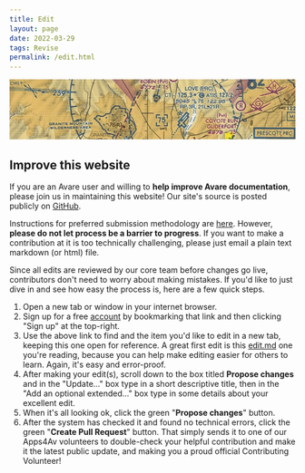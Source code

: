 ```yaml
---
title: Edit
layout: page
date: 2022-03-29
tags: Revise
permalink: /edit.html
---
```

<img src="images/apps4av-header.jpg" style="width: 100;">

## Improve this website

If you are an Avare user and willing to **help improve Avare
documentation**, please join us in maintaining this website! Our
site's source is posted publicly on
[GitHub](https://github.com/avare-docs/avare-docs.github.io).

Instructions for preferred submission methodology are
[here](https://github.com/avare-docs/avare-docs.github.io).  However,
**please do not let process be a barrier to progress**.  If you want
to make a contribution at it is too technically challenging, please
just email a plain text markdown (or html) file.

Since all edits are reviewed by our core team before changes go live,
contributors don't need to worry about making mistakes. If you'd like
to just dive in and see how easy the process is, here are a few quick steps.
1. Open a new tab or window in your internet browser.
2. Sign up for a free [account](https://github.com/avare-docs.github.io) by bookmarking that link and then clicking "Sign up" at the top-right.
3. Use the above link to find and the item you'd like to edit in a new tab, keeping this one open for reference. A great first edit is this [edit.md](https://github.com/avare-docs/avare-docs.github.io/blob/main/edit.md) one you're reading, because you can help make editing easier for others to learn. Again, it's easy and error-proof.
4. After making your edit(s), scroll down to the box titled **Propose changes** and in the "Update..." box type in a short descriptive title, then in the "Add an optional extended..." box type in some details about your excellent edit.
5. When it's all looking ok, click the green "**Propose changes**" button.
6. After the system has checked it and found no technical errors, click the green "**Create Pull Request**" button. That simply sends it to one of our Apps4Av volunteers to double-check your helpful contribution and make it the latest public update, and making you a proud official Contributing Volunteer!

